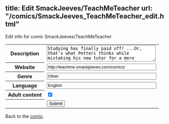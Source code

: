 title: Edit SmackJeeves/TeachMeTeacher
url: "/comics/SmackJeeves_TeachMeTeacher_edit.html"
---
Edit info for comic SmackJeeves/TeachMeTeacher

<form name="comic" action="http://gaepostmail.appspot.com/comic/" method="post">
<table class="comicinfo">
<tr>
<th>Description</th><td><textarea name="description" cols="40" rows="3">Studying has finally paid off! ...Or, that's what Petteri thinks while mistaking his new tutor for a mere servant. Being a teacher in a foreign country can always be kinda scary experience, but what if you add some not-so-wanted cigarette smelling romance on it..? BL // Yaoi Iaikaa - art and character design Shuszgeh - story and character design</textarea></td>
</tr>
<tr>
<th>Website</th><td><input type="text" name="url" value="http://teachme.smackjeeves.com/comics/" size="40"/></td>
</tr>
<tr>
<th>Genre</th><td><input type="text" name="genre" value="Other" size="40"/></td>
</tr>
<tr>
<th>Language</th><td><input type="text" name="language" value="English" size="40"/></td>
</tr>
<tr>
<th>Adult content</th><td><input type="checkbox" name="adult" value="adult" checked="checked"/></td>
</tr>
<tr>
<th></th><td>
<input type="hidden" name="comic" value="SmackJeeves_TeachMeTeacher" />
<input type="submit" name="submit" value="Submit" />
</td>
</tr>
</table>
</form>

Back to the [comic](SmackJeeves_TeachMeTeacher.html).
